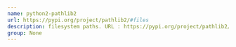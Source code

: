 ```yaml
---
name: python2-pathlib2
url: https://pypi.org/project/pathlib2/#files
description: filesystem paths. URL : https://pypi.org/project/pathlib2/#files Groups : None
group: None
---
```

